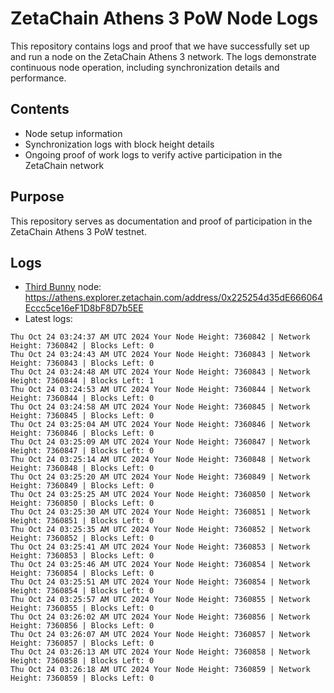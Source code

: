 # ZetaChain Athens 3 PoW Node Logs
This repository contains logs and proof that we have successfully set up and run a node on the ZetaChain Athens 3 network. The logs demonstrate continuous node operation, including synchronization details and performance.

## Contents
- Node setup information
- Synchronization logs with block height details
- Ongoing proof of work logs to verify active participation in the ZetaChain network

## Purpose
This repository serves as documentation and proof of participation in the ZetaChain Athens 3 PoW testnet.

## Logs

- [Third Bunny](https://thirdbunny.xyz/) node: https://athens.explorer.zetachain.com/address/0x225254d35dE666064Eccc5ce16eF1D8bF8D7b5EE
- Latest logs:
```
Thu Oct 24 03:24:37 AM UTC 2024 Your Node Height: 7360842 | Network Height: 7360842 | Blocks Left: 0
Thu Oct 24 03:24:43 AM UTC 2024 Your Node Height: 7360843 | Network Height: 7360843 | Blocks Left: 0
Thu Oct 24 03:24:48 AM UTC 2024 Your Node Height: 7360843 | Network Height: 7360844 | Blocks Left: 1
Thu Oct 24 03:24:53 AM UTC 2024 Your Node Height: 7360844 | Network Height: 7360844 | Blocks Left: 0
Thu Oct 24 03:24:58 AM UTC 2024 Your Node Height: 7360845 | Network Height: 7360845 | Blocks Left: 0
Thu Oct 24 03:25:04 AM UTC 2024 Your Node Height: 7360846 | Network Height: 7360846 | Blocks Left: 0
Thu Oct 24 03:25:09 AM UTC 2024 Your Node Height: 7360847 | Network Height: 7360847 | Blocks Left: 0
Thu Oct 24 03:25:14 AM UTC 2024 Your Node Height: 7360848 | Network Height: 7360848 | Blocks Left: 0
Thu Oct 24 03:25:20 AM UTC 2024 Your Node Height: 7360849 | Network Height: 7360849 | Blocks Left: 0
Thu Oct 24 03:25:25 AM UTC 2024 Your Node Height: 7360850 | Network Height: 7360850 | Blocks Left: 0
Thu Oct 24 03:25:30 AM UTC 2024 Your Node Height: 7360851 | Network Height: 7360851 | Blocks Left: 0
Thu Oct 24 03:25:35 AM UTC 2024 Your Node Height: 7360852 | Network Height: 7360852 | Blocks Left: 0
Thu Oct 24 03:25:41 AM UTC 2024 Your Node Height: 7360853 | Network Height: 7360853 | Blocks Left: 0
Thu Oct 24 03:25:46 AM UTC 2024 Your Node Height: 7360854 | Network Height: 7360854 | Blocks Left: 0
Thu Oct 24 03:25:51 AM UTC 2024 Your Node Height: 7360854 | Network Height: 7360854 | Blocks Left: 0
Thu Oct 24 03:25:57 AM UTC 2024 Your Node Height: 7360855 | Network Height: 7360855 | Blocks Left: 0
Thu Oct 24 03:26:02 AM UTC 2024 Your Node Height: 7360856 | Network Height: 7360856 | Blocks Left: 0
Thu Oct 24 03:26:07 AM UTC 2024 Your Node Height: 7360857 | Network Height: 7360857 | Blocks Left: 0
Thu Oct 24 03:26:13 AM UTC 2024 Your Node Height: 7360858 | Network Height: 7360858 | Blocks Left: 0
Thu Oct 24 03:26:18 AM UTC 2024 Your Node Height: 7360859 | Network Height: 7360859 | Blocks Left: 0
```
